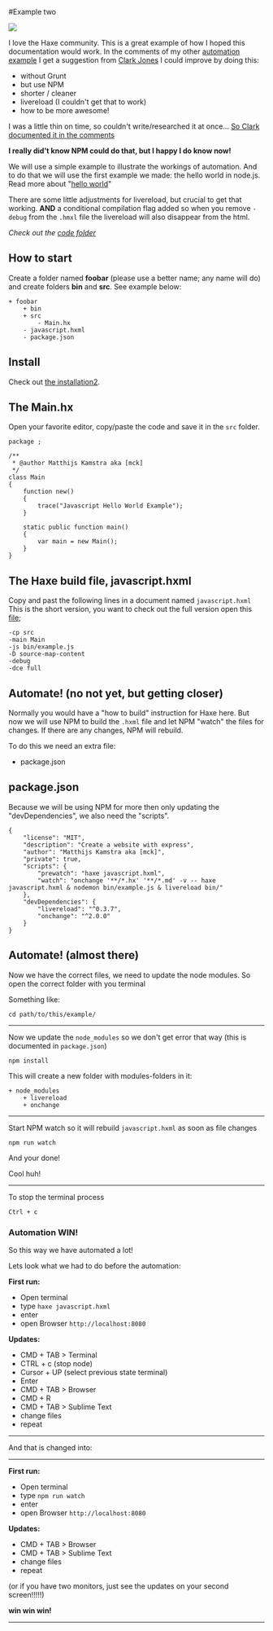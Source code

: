 #Example two

![](https://www.npmjs.com/static/images/npm-logo.svg)

I love the Haxe community. This is a great example of how I hoped this documentation would work.
In the comments of my other [automation example](example.md) I get a suggestion from [Clark Jones](https://disqus.com/home/discussion/haxeandnodejs/haxe_and_nodejs_91/#comment-2291149693) I could improve by doing this:

- without Grunt
- but use NPM
- shorter / cleaner
- livereload (I couldn't get that to work)
- how to be more awesome!


I was a little thin on time, so couldn't write/researched it at once... [So Clark documented it in the comments](https://disqus.com/home/discussion/haxeandnodejs/haxe_and_nodejs_91/#comment-2292315372)

**I really did't know NPM could do that, but I happy I do know now!**

We will use a simple example to illustrate the workings of automation.
And to do that we will use the first example we made: the hello world in node.js.
Read more about "[hello world](../00helloworld/about.md)"

There are some little adjustments for livereload, but crucial to get that working.
**AND** a conditional compilation flag added so when you remove `-debug` from the `.hmxl` file the livereload will also disappear from the html.


_Check out the [code folder](https://github.com/MatthijsKamstra/haxejs/tree/master/11automation/code2)_

## How to start

Create a folder named **foobar** (please use a better name; any name will do) and create folders **bin** and **src**.
See example below:

```
+ foobar
	+ bin
	+ src
		- Main.hx
	- javascript.hxml
	- package.json
```


## Install

Check out [the installation2](installation2.md).


## The Main.hx

Open your favorite editor, copy/paste the code and save it in the `src` folder.

```
package ;

/**
 * @author Matthijs Kamstra aka [mck]
 */
class Main
{
	function new()
	{
		trace("Javascript Hello World Example");
	}

	static public function main()
	{
		var main = new Main();
	}
}

```


## The Haxe build file, javascript.hxml

Copy and past the following lines in a document named `javascript.hxml`
This is the short version, you want to check out the full version open this [file](/code2/javascript.hxml);

```
-cp src
-main Main
-js bin/example.js
-D source-map-content
-debug
-dce full
```



## Automate! (no not yet, but getting closer)

Normally you would have a "how to build" instruction for Haxe here.
But now we will use NPM to build the `.hxml` file and let NPM "watch" the files for changes.
If there are any changes, NPM will rebuild.


To do this we need an extra file:

- package.json

## package.json

Because we will be using NPM for more then only updating the "devDependencies", we also need the "scripts".

```
{
	"license": "MIT",
	"description": "Create a website with express",
	"author": "Matthijs Kamstra aka [mck]",
	"private": true,
	"scripts": {
		"prewatch": "haxe javascript.hxml",
		"watch": "onchange '**/*.hx' '**/*.md' -v -- haxe javascript.hxml & nodemon bin/example.js & livereload bin/"
  	},
  	"devDependencies": {
		"livereload": "^0.3.7",
		"onchange": "^2.0.0"
  	}
}

```


## Automate! (almost there)

Now we have the correct files, we need to update the node modules.
So open the correct folder with you terminal

Something like:

```
cd path/to/this/example/
```

----

Now we update the `node_modules` so we don't get error that way (this is documented in `package.json`)

```
npm install
```

This will create a new folder with modules-folders in it:

```
+ node_modules
	+ livereload
	+ onchange

```

----


Start NPM watch so it will rebuild `javascript.hxml` as soon as file changes

```
npm run watch
```

And your done!


Cool huh!

----

To stop the terminal process

```
Ctrl + c
```



### Automation WIN!

So this way we have automated a lot!

Lets look what we had to do before the automation:


**First run:**

- Open terminal
- type `haxe javascript.hxml`
- enter
- open Browser `http://localhost:8080`

**Updates:**

- CMD + TAB > Terminal
- CTRL + c (stop node)
- Cursor + UP (select previous state terminal)
- Enter
- CMD + TAB > Browser
- CMD + R
- CMD + TAB > Sublime Text
- change files
- repeat

----

And that is changed into:

----

**First run:**

- Open terminal
- type `npm run watch`
- enter
- open Browser `http://localhost:8080`

**Updates:**

- CMD + TAB > Browser
- CMD + TAB > Sublime Text
- change files
- repeat


(or if you have two monitors, just see the updates on your second screen!!!!!)


**win win win!**


-----
